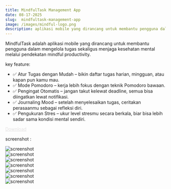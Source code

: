 ```yaml
---
title: MindfulTask Management App
date: 08-17-2025
slug:  mindfultask-management-app
image: /images/mindful-logo.png
description: aplikasi mobile yang dirancang untuk membantu pengguna dalam mengelola tugas
---
```


MindfulTask adalah aplikasi mobile yang dirancang untuk membantu pengguna dalam mengelola tugas sekaligus menjaga kesehatan mental melalui pendekatan mindful productivity. 

key feature:
- ✅ Atur Tugas dengan Mudah – bikin daftar tugas harian, mingguan, atau kapan pun kamu mau.
- ✅ Mode Pomodoro – kerja lebih fokus dengan teknik Pomodoro bawaan.
- ✅ Pengingat Otomatis – jangan takut kelewat deadline, semua bisa diingatkan lewat notifikasi.
- ✅ Journaling Mood – setelah menyelesaikan tugas, ceritakan perasaanmu sebagai refleksi diri.
- ✅ Pengukuran Stres – ukur level stresmu secara berkala, biar bisa lebih sadar sama kondisi mental sendiri.

<div className="flex items-center justify-center mb-20">
<a class="p-2 bg-purple-800 rounded" style="color: #e3e1e1" href="https://expo.dev/artifacts/eas/tvMrMRuoXhCbAfCH29AM3t.apk">Download</a>
</div>

screenshot :

<div class="grid grid-cols-1 sm:grid-cols-2 lg:grid-cols-3 gap-4">
  <div><img src="/images/mindful-screenshot/screenshot-1.jpeg" class="w-full rounded-lg" alt="screenshot" /></div>
  <div><img src="/images/mindful-screenshot/screenshot-2.jpeg" class="w-full rounded-lg" alt="screenshot" /></div>
  <div><img src="/images/mindful-screenshot/screenshot-3.jpeg" class="w-full rounded-lg" alt="screenshot" /></div>
  <div><img src="/images/mindful-screenshot/screenshot-4.jpeg" class="w-full rounded-lg" alt="screenshot" /></div>
  <div><img src="/images/mindful-screenshot/screenshot-5.jpeg" class="w-full rounded-lg" alt="screenshot" /></div>
  <div><img src="/images/mindful-screenshot/screenshot-6.jpeg" class="w-full rounded-lg" alt="screenshot" /></div>
  <div><img src="/images/mindful-screenshot/screenshot-7.jpeg" class="w-full rounded-lg" alt="screenshot" /></div>
</div>



